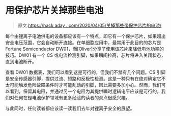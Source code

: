 # 用保护芯片关掉那些电池

> 原文:[https://hack aday . com/2020/04/05/关掉那些带保护芯片的电池/](https://hackaday.com/2020/04/05/turn-off-those-batteries-with-their-protection-chip/)

每个由锂离子电池供电的设备都应该有一个特点，即它有一个保护芯片，如果超出安全电压范围，它会自动断开连接。在单细胞应用中，最常用于此目的的芯片是 Fortune Semiconductor DW01，而[Oliver]分享了使用该芯片来降低电池功率的技巧。DW01 有一个 CS 或电流检测引脚，如果瞬间拉高，芯片将进入关闭状态，直到电池断开。

查看 DW01 数据表，我们可以看到这是可行的，但我们不禁有几个问题。CS 引脚是安全传感器引脚，提供过流、短路和反极性检测。这是一种只有在绝对确定它不太可能触发危险故障条件时才可能乱动的引脚，因此需要多加小心。然而，我们可以看到，保留其电阻，并通过另一个电阻为其提供瞬时逻辑电平应该是可行的。我们对任何在锂电池保护领域有更多经验的读者的观点很感兴趣。

与此同时，任何读者都应该读一读我们去年对锂离子安全的展望。
